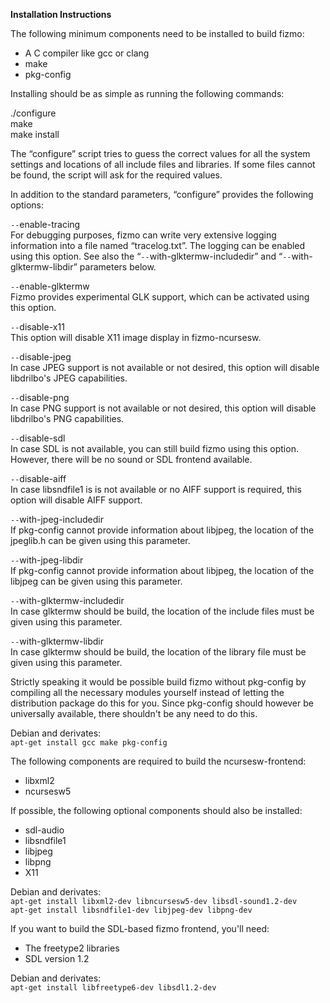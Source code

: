

**Installation Instructions**  





The following minimum components need to be installed to build fizmo:

 - A C compiler like gcc or clang
 - make
 - pkg-config



Installing should be as simple as running the following commands:

./configure  
make  
make install

The “configure” script tries to guess the correct values for all the system settings and locations of all include files and libraries. If some files cannot be found, the script will ask for the required values.

In addition to the standard parameters, “configure” provides the following options:

`--`enable-tracing  
For debugging purposes, fizmo can write very extensive logging information into a file named “tracelog.txt”. The logging can be enabled using this option. See also the “`--`with-glktermw-includedir” and “`--`with-glktermw-libdir” parameters below.

`--`enable-glktermw  
Fizmo provides experimental GLK support, which can be activated using this option.

`--`disable-x11  
This option will disable X11 image display in fizmo-ncursesw.

`--`disable-jpeg  
In case JPEG support is not available or not desired, this option will disable libdrilbo's JPEG capabilities.

`--`disable-png  
In case PNG support is not available or not desired, this option will disable libdrilbo's PNG capabilities.

`--`disable-sdl  
In case SDL is not available, you can still build fizmo using this option. However, there will be no sound or SDL frontend available.

`--`disable-aiff  
In case libsndfile1 is is not available or no AIFF support is required, this option will disable AIFF support.

`--`with-jpeg-includedir  
If pkg-config cannot provide information about libjpeg, the location of the jpeglib.h can be given using this parameter.

`--`with-jpeg-libdir  
If pkg-config cannot provide information about libjpeg, the location of the libjpeg can be given using this parameter.

`--`with-glktermw-includedir  
In case glktermw should be build, the location of the include files must be given using this parameter.

`--`with-glktermw-libdir  
In case glktermw should be build, the location of the library file must be given using this parameter.

Strictly speaking it would be possible build fizmo without pkg-config by compiling all the necessary modules yourself instead of letting the distribution package do this for you. Since pkg-config should however be universally available, there shouldn't be any need to do this.

Debian and derivates:  
`apt-get install gcc make pkg-config`

The following components are required to build the ncursesw-frontend:

 - libxml2
 - ncursesw5



If possible, the following optional components should also be installed:

 - sdl-audio
 - libsndfile1
 - libjpeg
 - libpng
 - X11



Debian and derivates:  
`apt-get install libxml2-dev libncursesw5-dev libsdl-sound1.2-dev`  
`apt-get install libsndfile1-dev libjpeg-dev libpng-dev`

If you want to build the SDL-based fizmo frontend, you'll need:

 - The freetype2 libraries
 - SDL version 1.2



Debian and derivates:  
`apt-get install libfreetype6-dev libsdl1.2-dev`

